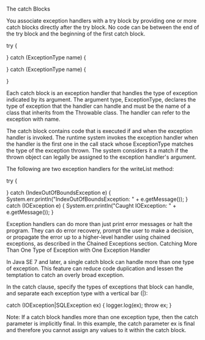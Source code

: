 The catch Blocks

You associate exception handlers with a try block by providing one or more catch blocks directly after the try block. No code can be between the end of the try block and the beginning of the first catch block.

try {

} catch (ExceptionType name) {

} catch (ExceptionType name) {

}

Each catch block is an exception handler that handles the type of exception indicated by its argument. The argument type, ExceptionType, declares the type of exception that the handler can handle and must be the name of a class that inherits from the Throwable class. The handler can refer to the exception with name.

The catch block contains code that is executed if and when the exception handler is invoked. The runtime system invokes the exception handler when the handler is the first one in the call stack whose ExceptionType matches the type of the exception thrown. The system considers it a match if the thrown object can legally be assigned to the exception handler's argument.

The following are two exception handlers for the writeList method:

try {

} catch (IndexOutOfBoundsException e) {
    System.err.println("IndexOutOfBoundsException: " + e.getMessage());
} catch (IOException e) {
    System.err.println("Caught IOException: " + e.getMessage());
}

Exception handlers can do more than just print error messages or halt the program. They can do error recovery, prompt the user to make a decision, or propagate the error up to a higher-level handler using chained exceptions, as described in the Chained Exceptions section.
Catching More Than One Type of Exception with One Exception Handler

In Java SE 7 and later, a single catch block can handle more than one type of exception. This feature can reduce code duplication and lessen the temptation to catch an overly broad exception.

In the catch clause, specify the types of exceptions that block can handle, and separate each exception type with a vertical bar (|):

catch (IOException|SQLException ex) {
    logger.log(ex);
    throw ex;
}

Note: If a catch block handles more than one exception type, then the catch parameter is implicitly final. In this example, the catch parameter ex is final and therefore you cannot assign any values to it within the catch block.
